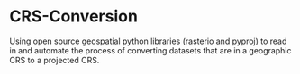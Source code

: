# CRS-Conversion
Using open source geospatial python libraries (rasterio and pyproj) to read in and automate the process of converting datasets that are in a geographic CRS to a projected CRS.
